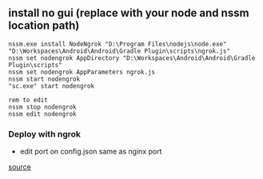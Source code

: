 ## install no gui (replace with your node and nssm location path)
```batch
nssm.exe install NodeNgrok "D:\Program Files\nodejs\node.exe" "D:\Workspaces\Android\Android\Gradle Plugin\scripts\ngrok.js"
nssm set nodengrok AppDirectory "D:\Workspaces\Android\Android\Gradle Plugin\scripts"
nssm set nodengrok AppParameters ngrok.js
nssm start nodengrok
"sc.exe" start nodengrok

rem to edit
nssm stop nodengrok
nssm edit nodengrok
```

### Deploy with ngrok
- edit port on config.json same as nginx port

[source](https://stackoverflow.com/questions/41517201/making-a-node-js-service-using-nssm)
